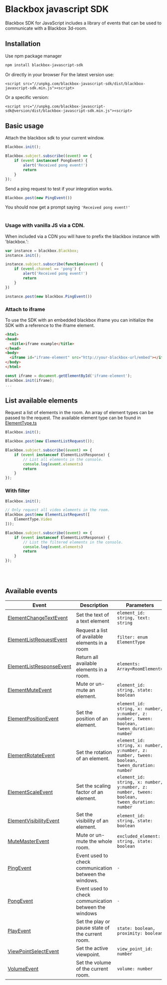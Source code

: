 # Blackbox javascript SDK

Blackbox SDK for JavaScript includes a library of events that can be used to communicate with a Blackbox 3d-room.

## Installation
Use npm package manager

```sh
npm install blackbox-javascript-sdk
```
Or directly in your browser
For the latest version use:
```
<script src="//unpkg.com/blackbox-javascript-sdk/dist/blackbox-javascript-sdk.min.js"><script>
```
Or a specific version:
```
<script src="//unpkg.com/blackbox-javascript-sdk@version/dist/blackbox-javascript-sdk.min.js"><script>
```
## Basic usage
Attach the blackbox sdk to your current window.

```javascript
Blackbox.init();

Blackbox.subject.subscribe((event) => {
    if (event instanceof PongEvent) {
        alert('Received pong event!')
        return
    }
});
```

Send a ping request to test if your integration works.
```javascript
Blackbox.post(new PingEvent())
```
You should now get a prompt saying ```'Received pong event!'```
<br>
<br>

### Usage with vanilla JS via a CDN.
When included via a CDN you will have to prefix the blackbox instance with 'blackbox.':

```javascript
var instance = blackbox.Blackbox;
instance.init();

instance.subject.subscribe(function(event) {
    if (event.channel == 'pong') {
        alert('Received pong event!')
        return
    }
})

instance.post(new blackbox.PingEvent())
```
### Attach to iframe
To use the SDK with an embedded blackbox iframe you can initialize the SDK with a reference to the iframe element.
```html
<html>
<head>
  <title>iframe example</title>
</head>
<body>
  <iframe id="iframe-element" src="http://your-blackbox-url/embed"></iframe>
</body>
</html>
```
```javascript
const iframe = document.getElementById('iframe-element');
Blackbox.init(iframe);
...
```

## List available elements
Request a list of elements in the room. An array of element types can be passed to the request. The available element type can be found in [ElementType.ts](src/models/ElementType.ts)

```javascript
Blackbox.init();

Blackbox.post(new ElementListRequest());

Blackbox.subject.subscribe((event) => {
    if (event instanceof ElementListResponse) {
        // List all elements in the console.
        console.log(event.elements)
        return
    }
});
```
### With filter
```javascript
Blackbox.init();

// Only request all video elements in the room.
Blackbox.post(new ElementListRequest([
    ElementType.Video
]));

Blackbox.subject.subscribe((event) => {
    if (event instanceof ElementListResponse) {
        // List the filtered elements in the console.
        console.log(event.elements)
        return
    }
});
```

<br><br>
## Available events

| Event | Description   | Parameters    |
|---    |---            |---            |
| [ElementChangeTextEvent](src/events/ElementChangeTextEvent.ts)        | Set the text of a text element 	|	``element_id: string, text: string``
| [ElementListRequestEvent](src/events/ElementListRequestEvent.ts)       | Request a list of available elements in a room 	|	``filter: enum ElementType``
| [ElementListResponseEvent](src/events/ElementListResponseEvent.ts)      | Return all available elements in a room. 	|	``elements: Array<RoomElement>``
| [ElementMuteEvent](src/events/ElementMuteEvent.ts)              | Mute or un-mute an element. 	|	``element_id: string, state: boolean``
| [ElementPositionEvent](src/events/ElementPositionEvent.ts)          | Set the position of an element. 	|	``element_id: string, x: number, y:number, z: number, tween: boolean, tween_duration: number``
| [ElementRotateEvent](src/events/ElementRotateEvent.ts)            | Set the rotation of an element. 	|	``element_id: string, x: number, y:number, z: number, tween: boolean, tween_duration: number``
| [ElementScaleEvent](src/events/ElementScaleEvent.ts)             | Set the scaling factor of an element. 	|	``element_id: string, x: number, y:number, z: number, tween: boolean, tween_duration: number``
| [ElementVisibilityEvent](src/events/ElementVisibilityEvent.ts)        | Set the visibility of an element. 	|	``element_id: string, state: boolean``
| [MuteMasterEvent](src/events/MuteMasterEvent.ts)               | Mute or un-mute the whole room. 	|	``excluded_element: string, state: boolean``
| [PingEvent](src/events/PingEvent.ts)                     | Event used to check communication between the windows. 	|	``-``
| [PongEvent](src/events/PongEvent.ts)                     | Event used to check communication between the windows	|	``-``
| [PlayEvent](src/events/PlayEvent.ts)                     | Set the play or pause state of the current room. 	|	``state: boolean, proximity: boolean``
| [ViewPointSelectEvent](src/events/ViewPointSelectEvent.ts)    | Set the active viewpoint. 	|	``view_point_id: number``
| [VolumeEvent](src/events/VolumeEvent.ts)    | Set the volume of the current room. 	|	``volume: number``
